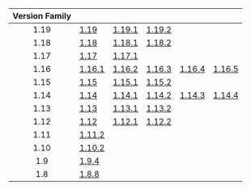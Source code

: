 | Version Family | | | | | |
|:---:|---|---|---|---|---|
| 1.19 | [1.19](https://github.com/BaldGang/spigot-build/releases/download/20221119/spigot-1.19.jar) | [1.19.1](https://github.com/BaldGang/spigot-build/releases/download/20221119/spigot-1.19.1.jar) | [1.19.2](https://github.com/BaldGang/spigot-build/releases/download/20221119/spigot-1.19.2.jar) | | |
| 1.18 | [1.18](https://github.com/BaldGang/spigot-build/releases/download/20221119/spigot-1.18.jar) | [1.18.1](https://github.com/BaldGang/spigot-build/releases/download/20221119/spigot-1.18.1.jar) | [1.18.2](https://github.com/BaldGang/spigot-build/releases/download/20221119/spigot-1.18.2.jar) | | |
| 1.17 | [1.17](https://github.com/BaldGang/spigot-build/releases/download/20221119/spigot-1.17.jar) | [1.17.1](https://github.com/BaldGang/spigot-build/releases/download/20221119/spigot-1.17.1.jar) | | | |
| 1.16 | [1.16.1](https://github.com/BaldGang/spigot-build/releases/download/20221119/spigot-1.16.1.jar) | [1.16.2](https://github.com/BaldGang/spigot-build/releases/download/20221119/spigot-1.16.2.jar) | [1.16.3](https://github.com/BaldGang/spigot-build/releases/download/20221119/spigot-1.16.3.jar) | [1.16.4](https://github.com/BaldGang/spigot-build/releases/download/20221119/spigot-1.16.4.jar) | [1.16.5](https://github.com/BaldGang/spigot-build/releases/download/20221119/spigot-1.16.5.jar) |
| 1.15 | [1.15](https://github.com/BaldGang/spigot-build/releases/download/20221119/spigot-1.15.jar) | [1.15.1](https://github.com/BaldGang/spigot-build/releases/download/20221119/spigot-1.15.1.jar) | [1.15.2](https://github.com/BaldGang/spigot-build/releases/download/20221119/spigot-1.15.2.jar) | | |
| 1.14 | [1.14](https://github.com/BaldGang/spigot-build/releases/download/20221119/spigot-1.14.jar) | [1.14.1](https://github.com/BaldGang/spigot-build/releases/download/20221119/spigot-1.14.1.jar) | [1.14.2](https://github.com/BaldGang/spigot-build/releases/download/20221119/spigot-1.14.2.jar) | [1.14.3](https://github.com/BaldGang/spigot-build/releases/download/20221119/spigot-1.14.3.jar) | [1.14.4](https://github.com/BaldGang/spigot-build/releases/download/20221119/spigot-1.14.4.jar) |
| 1.13 | [1.13](https://github.com/BaldGang/spigot-build/releases/download/20221119/spigot-1.13.jar) | [1.13.1](https://github.com/BaldGang/spigot-build/releases/download/20221119/spigot-1.13.1.jar) | [1.13.2](https://github.com/BaldGang/spigot-build/releases/download/20221119/spigot-1.13.2.jar) | | |
| 1.12 | [1.12](https://github.com/BaldGang/spigot-build/releases/download/20221119/spigot-1.12.jar) | [1.12.1](https://github.com/BaldGang/spigot-build/releases/download/20221119/spigot-1.12.1.jar) | [1.12.2](https://github.com/BaldGang/spigot-build/releases/download/20221119/spigot-1.12.2.jar) | | |
| 1.11 | [1.11.2](https://github.com/BaldGang/spigot-build/releases/download/20221119/spigot-1.11.2.jar) | | | | |
| 1.10 | [1.10.2](https://github.com/BaldGang/spigot-build/releases/download/20221119/spigot-1.10.2.jar) | | | | |
| 1.9 | [1.9.4](https://github.com/BaldGang/spigot-build/releases/download/20221119/spigot-1.9.4.jar) | | | | |
| 1.8 | [1.8.8](https://github.com/BaldGang/spigot-build/releases/download/20221119/spigot-1.8.8.jar) | | | | |
